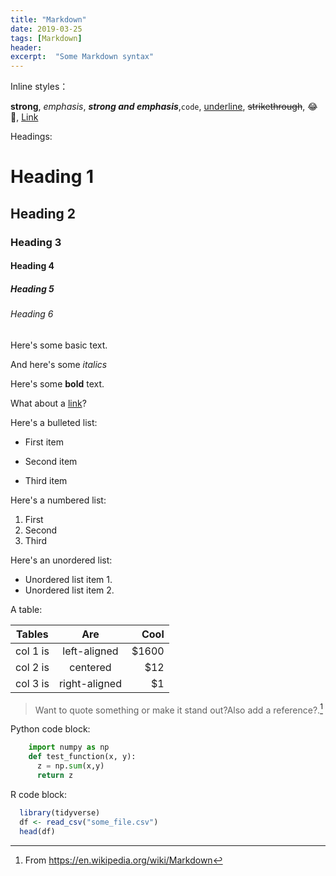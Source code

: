```yaml
---
title: "Markdown"
date: 2019-03-25
tags: [Markdown]
header:
excerpt:  "Some Markdown syntax"
---
```


Inline styles：

**strong**, *emphasis*, ***strong and emphasis***,`code`, <u>underline</u>, ~~strikethrough~~, :joy:🤣, [Link](https://example.com)


Headings:

# Heading 1

## Heading 2

### Heading 3

#### Heading 4

##### Heading 5

###### Heading 6

Here's some basic text.

And here's some *italics*

Here's some **bold** text.

What about a [link](https://github.com/barajap1)?

Here's a bulleted list:

* First item
+ Second item
- Third item

Here's a numbered list:

1. First
2. Second
3. Third

Here's an unordered list:

* Unordered list item 1.
* Unordered list item 2.

A table:

| Tables   |      Are      |  Cool |
|----------|:-------------:|------:|
| col 1 is |  left-aligned | $1600 |
| col 2 is |    centered   |   $12 |
| col 3 is | right-aligned |    $1 |


> Want to quote something or make it stand out?Also add a reference?.[^1]



Python code block:

```python
    import numpy as np
    def test_function(x, y):
      z = np.sum(x,y)
      return z
```

R code block:

```r
  library(tidyverse)
  df <- read_csv("some_file.csv")
  head(df)
```

[^1]: From https://en.wikipedia.org/wiki/Markdown